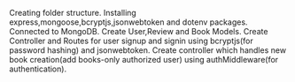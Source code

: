 Creating folder structure.
Installing express,mongoose,bcryptjs,jsonwebtoken and dotenv packages.
Connected to MongoDB.
Create User,Review and Book Models.
Create Controller and Routes for user signup and signin using bcryptjs(for password hashing) and jsonwebtoken.
Create controller which handles new book creation(add books-only authorized user) using authMiddleware(for authentication).
